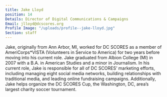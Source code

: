```yaml
---
title: Jake Lloyd
position: 14
Details: Director of Digital Communications & Campaigns
Email: jlloyd@dcscores.org
Profile Image: "/uploads/profile--jake-lloyd.jpg"
Section: staff
---
```


Jake, originally from Ann Arbor, MI, worked for DC SCORES as a member of AmeriCorps*VISTA (Volunteers in Service to America) for two years before moving into his current role. Jake graduated from Albion College (MI) in 2007 with a B.A. in American Studies and a minor in Journalism. In his current role, Jake is responsible for all of DC SCORES’ marketing efforts, including managing eight social media networks, building relationships with traditional media, and leading online fundraising campaigns. Additionally, Jake helps organize the DC SCORES Cup, the Washington, DC, area’s largest charity soccer tournament.